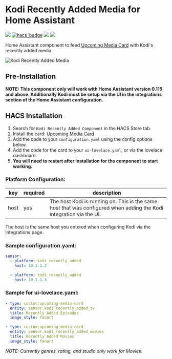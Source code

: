 # Kodi Recently Added Media for Home Assistant

[![](https://img.shields.io/github/release/boralyl/kodi-recently-added/all.svg?style=for-the-badge)](https://github.com/boralyl/kodi-recently-added/releases)
[![hacs_badge](https://img.shields.io/badge/HACS-Default-orange.svg?style=for-the-badge)](https://github.com/hacs/integration)
[![](https://img.shields.io/github/license/boralyl/kodi-recently-added?style=for-the-badge)](LICENSE)
[![](https://img.shields.io/github/workflow/status/boralyl/kodi-recently-added/Python%20package?style=for-the-badge)](https://github.com/boralyl/kodi-recently-added/actions)

Home Assistant component to feed [Upcoming Media Card](https://github.com/custom-cards/upcoming-media-card) with
Kodi's recently added media.

![Kodi Recently Added Media](https://raw.githubusercontent.com/boralyl/kodi-recently-added/master/assets/example.png)

## Pre-Installation

**NOTE: This component only will work with Home Assistant version 0.115 and above. Additionally Kodi must be setup via the UI in the integrations section of the Home Assistant configuration.**

## HACS Installation

1. Search for `Kodi Recently Added Component` in the HACS Store tab.
2. Install the card: [Upcoming Media Card](https://github.com/custom-cards/upcoming-media-card)
3. Add the code to your `configuration.yaml` using the config options below.
4. Add the code for the card to your `ui-lovelace.yaml`, or via the lovelace dashboard.
5. **You will need to restart after installation for the component to start working.**

### Platform Configuration:

| key  | required | description                                                                                                         |
| ---- | -------- | ------------------------------------------------------------------------------------------------------------------- |
| host | yes      | The host Kodi is running on. This is the same host that was configured when adding the Kodi integration via the UI. |

The host is the same host you entered when configuring Kodi via the integrations page.

### Sample configuration.yaml:

```yaml
sensor:
  - platform: kodi_recently_added
    host: 10.1.1.2

  - platform: kodi_recently_added
    host: 10.1.1.3
```

### Sample for ui-lovelace.yaml:

```yaml
- type: custom:upcoming-media-card
  entity: sensor.kodi_recently_added_tv
  title: Recently Added Episodes
  image_style: fanart

- type: custom:upcoming-media-card
  entity: sensor.kodi_recently_added_movies
  title: Recently Added Movies
  image_style: fanart
```

_NOTE: Currently genres, rating, and studio only work for Movies._

